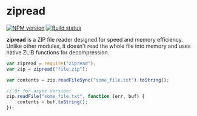 zipread
=======

[![NPM version][npm-image]][npm-link]
[![Build status][travis-image]][travis-link]

**zipread** is a ZIP file reader designed for speed and memory efficiency. Unlike other modules, it doesn't read the whole file into memory and uses native ZLIB functions for decompression.

```javascript
var zipread = require("zipread");
var zip = zipread("file.zip");

var contents = zip.readFileSync("some_file.txt").toString();

// Or for async version:
zip.readFile("some_file.txt", function (err, buf) {
	contents = buf.toString();
});

```

[npm-image]: https://img.shields.io/npm/v/zipread.svg?style=flat
[npm-link]: https://npmjs.org/package/zipread
[travis-image]: https://img.shields.io/travis/szastupov/zipread.svg?style=flat
[travis-link]: https://travis-ci.org/szastupov/zipread
